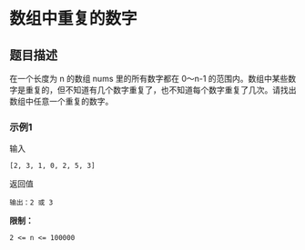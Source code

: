 # 数组中重复的数字

## 题目描述

在一个长度为 n 的数组 nums 里的所有数字都在 0～n-1 的范围内。数组中某些数字是重复的，但不知道有几个数字重复了，也不知道每个数字重复了几次。请找出数组中任意一个重复的数字。

### 示例1

输入

```
[2, 3, 1, 0, 2, 5, 3]
```

返回值

```
输出：2 或 3
```

**限制：**

```
2 <= n <= 100000
```